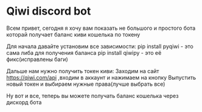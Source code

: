 # Qiwi discord bot
Всем привет, сегодня я хочу вам показать не большого и простого бота которай получает баланс киви кошелька по токену

Для начала давайте установим все зависимости:
pip install pyqiwi - это сама либа для получения баланса
pip install qiwipy - это её фикс(исправлены баги)

Дальше нам нужно получить токен киви:
Заходим на сайт https://qiwi.com/api ,входим в аккаунт и нажимаем на кнопку Выпустить новый токен и выбираем нужные права(лучше выбрать все)

Ну вот и все, теперь вы можете получать баланс кошелька через дискорд бота
